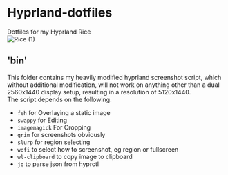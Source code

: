 # Hyprland-dotfiles
Dotfiles for my Hyprland Rice  
![Rice (1)](https://user-images.githubusercontent.com/80547533/215270070-48e70444-8a7e-4644-9afc-abc1a70fdaaa.png)

## 'bin'
This folder contains my heavily modified hyprland screenshot script, which without additional modification, will not work on anything other than a dual 2560x1440 display setup, resulting in a resolution of 5120x1440.  
The script depends on the following:  
- `feh` for Overlaying a static image
- `swappy` for Editing
- `imagemagick` For Cropping
- `grim` for screenshots obviously
- `slurp` for region selecting
- `wofi` to select how to screenshot, eg region or fullscreen
- `wl-clipboard` to copy image to clipboard
- `jq` to parse json from hyprctl
